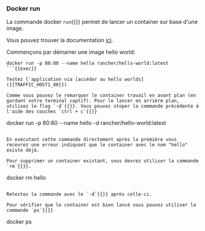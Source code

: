 ### Docker run

La commande docker `run`{{}} permet de lancer un container sur base d'une image.

Vous pouvez trouver la documentation <a href="https://docs.docker.com/engine/reference/run/">ici</a>.

Commençons par démarrer une image hello world:
```
docker run -p 80:80 --name hello rancher/hello-world:latest
```{{exec}}

Testez l'application via [accéder au hello worlds]({{TRAFFIC_HOST1_80}})

Comme vous pouvez le remarquer le container travail en avant plan (en gardant votre terminal captif). Pour le lancer en arrière plan, utilisez le flag `-d`{{}}. Vous pouvez stoper la commande précédente à l'aide des couches `ctrl + c`{{}}

```
docker run -p 80:80 --name hello -d rancher/hello-world:latest
```{{exec interrupt}}

En exécutant cette commande directement après la première vous recevrez une erreur indiquant que le container avec le nom "hello" existe déjà.

Pour supprimer un container existant, vous devrez utiliser la commande `rm`{{}}.
```
docker rm hello
```{{exec}}

Retestez la commande avec le `-d`{{}} après celle-ci.

Pour vérifier que le container est bien lancé vous pouvez utiliser la commande `ps`{{}}

```
docker ps
```{{exec}}
